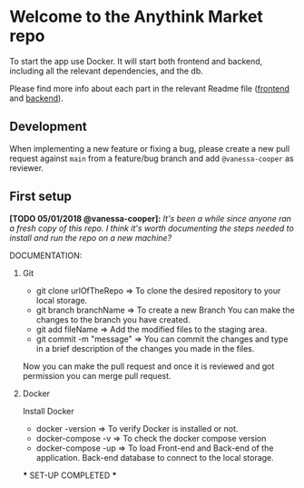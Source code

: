 # Welcome to the Anythink Market repo

To start the app use Docker. It will start both frontend and backend, including all the relevant dependencies, and the db.

Please find more info about each part in the relevant Readme file ([frontend](frontend/readme.md) and [backend](backend/README.md)).

## Development

When implementing a new feature or fixing a bug, please create a new pull request against `main` from a feature/bug branch and add `@vanessa-cooper` as reviewer.

## First setup

**[TODO 05/01/2018 @vanessa-cooper]:** _It's been a while since anyone ran a fresh copy of this repo. I think it's worth documenting the steps needed to install and run the repo on a new machine?_

DOCUMENTATION:

1. Git

   - git clone urlOfTheRepo => To clone the desired repository to your local storage.
   - git branch branchName => To create a new Branch
     You can make the changes to the branch you have created.
   - git add fileName => Add the modified files to the staging area.
   - git commit -m "message" => You can commit the changes and type in a brief description of the changes you made in the files.

   Now you can make the pull request and once it is reviewed and got permission you can merge pull request.

2. Docker

   Install Docker

   - docker -version => To verify Docker is installed or not.
   - docker-compose -v => To check the docker compose version
   - docker-compose -up => To load Front-end and Back-end of the application. Back-end database to connect to the local storage.

   **\*** SET-UP COMPLETED **\***
